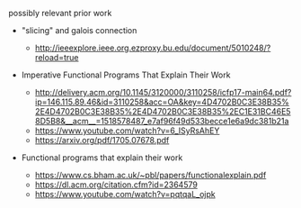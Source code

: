 

possibly relevant prior work
 * "slicing" and galois connection
   * http://ieeexplore.ieee.org.ezproxy.bu.edu/document/5010248/?reload=true

 * Imperative Functional Programs That Explain Their Work
   * http://delivery.acm.org/10.1145/3120000/3110258/icfp17-main64.pdf?ip=146.115.89.46&id=3110258&acc=OA&key=4D4702B0C3E38B35%2E4D4702B0C3E38B35%2E4D4702B0C3E38B35%2EC1E31BC46E58D5B8&__acm__=1518578487_e7af96f49d533becce1e6a9dc381b21a
   * https://www.youtube.com/watch?v=6_ISyRsAhEY
   * https://arxiv.org/pdf/1705.07678.pdf

 * Functional programs that explain their work
   * https://www.cs.bham.ac.uk/~pbl/papers/functionalexplain.pdf
   * https://dl.acm.org/citation.cfm?id=2364579
   * https://www.youtube.com/watch?v=pqtqaL_ojpk
